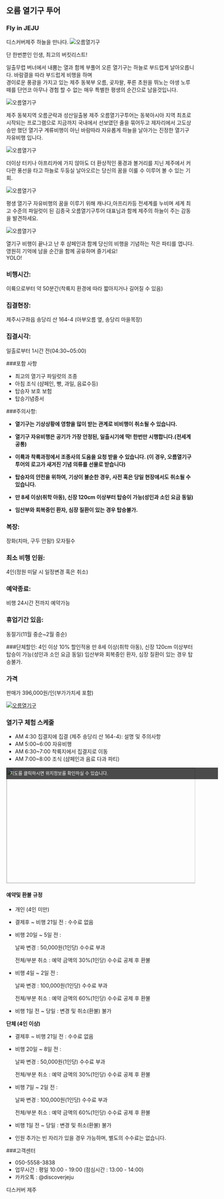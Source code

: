 ## 오름 열기구 투어
### Fly in JEJU

디스커버제주 하늘을 만나다.
![오름열기구](https://s5.postimg.org/ksfd5hmwn/image.jpg#center)




단 한번뿐인 인생, 최고의 버킷리스트! 

일출무렵  버너에서 내뿜는 열과 함께 부풀어 오른 열기구는 하늘로 부드럽게 날아오릅니다.
바람결을 따라 부드럽게 비행을 하며  
경이로운 풍광을 가지고 있는 제주 동북부 오름, 곶자왈, 푸른 초원을 뛰노는 야생 노루떼를 
단언코 아무나 경험 할 수 없는 매우 특별한 평생의 순간으로 남을것입니다. 

![오름열기구](https://s5.postimg.org/v999d1q2f/IMG_2251.jpg#center)

제주 동북지역 오름군락과 성산일출봉
제주 오름열기구투어는 동북아시아 지역 최초로 시작되는 프로그램으로 
지금까지 국내에서 선보였던 줄을 묶어두고 제자리에서 고도상승만 했던 열기구 계류비행이 아닌 
바람따라 자유롭게 하늘을 날아가는 진정한 열기구 자유비행 입니다. 

![오름열기구](https://s5.postimg.org/fvfkplp2v/image.jpg#center)

더이상 터키나 아프리카에 가지 않아도 더 환상적인 풍경과 볼거리를 지닌 제주에서
커다란 풍선을 타고 하늘로 두둥실 날아오르는 당신의 꿈을 이룰 수 이루어 볼 수 있는 기회. 

![오름열기구](https://s5.postimg.org/bsojqiuyf/P20170503_055523371_27_B46702-7_B10-4_C74-_BD9_C-_A218.jpg#center)

평생 열기구 자유비행의 꿈을 이루기 위해 캐나다,아프리카등 전세계를 누비며 세계 최고 수준의 파일럿이 된
김종국 오름열기구투어 대표님과 함께 제주의 하늘이 주는 감동을 발견하세요. 

![오름열기구](https://s5.postimg.org/krj7hap87/image.jpg#center)

열기구 비행이 끝나고 난 후 샴페인과 함께 당신의 비행을 기념하는 작은 파티를 엽니다. 
영원히 기억에 남을 순간을 함께 공유하며 즐기세요!  
YOLO! 
   

### 비행시간: 
이륙으로부터 약 50분간(착륙지 환경에 따라 짧아지거나 길어질 수 있음)

### 집결현장: 
제주시구좌읍 송당리 산 164-4 (아부오름 옆, 송당리 마을목장)

### 집결시각: 
일출로부터 1시간 전(04:30~05:00)

###포함 사항
- 최고의 열기구 파일럿의 조종
- 아침 조식 (샴페인, 빵, 과일, 음료수등)
- 탑승자 보호 보험
- 탑승기념증서

###주의사항:

- **열기구는 기상상황에 영향을 많이 받는 관계로 비비행이 취소될 수 있습니다.**

- **열기구 자유비행은 공기가 가장 안정된, 일출시기에 딱! 한번만 시행합니다.(전세계 공통)**

- **이륙과 착륙과정에서 조종사의 도움을 요청 받을 수 있습니다.
 (이 경우, 오름열기구투어의 로고가 새겨진 기념 의류를 선물로 받습니다)**
 
- **탑승자의 안전을 위하여, 기상이 불순한 경우, 사전 혹은 당일 현장에서도 취소될 수 있습니다.**

- **만 8세 이상(취학 아동), 신장 120cm 이상부터 탑승이 가능(성인과 소인 요금 동일)**

- **임산부와 회복중인 환자, 심장 질환이 있는 경우 탑승불가.**

### 복장: 
장화(치마, 구두 안됨!) 모자필수

### 최소 비행 인원: 
4인(정원 미달 시 일정변경 혹은 취소)

### 예약종료: 
비행 24시간 전까지 예약가능

### 휴업기간 있음: 
동절기(11월 중순~2월 중순)
 
###단체할인: 
4인 이상 10% 할인적용
만 8세 이상(취학 아동), 신장 120cm 이상부터 탑승이 가능(성인과 소인 요금 동일)
임산부와 회복중인 환자, 심장 질환이 있는 경우 탑승불가.
 
 
### 가격
판매가 396,000원/인(부가가치세 포함)

[![오름열기구](http://img.youtube.com/vi/tD2mKXObpvw/0.jpg)](https://www.youtube.com/watch?v=tD2mKXObpvw)



### 열기구 체험 스케줄

* AM 4:30 집결지에 집결 (제주 송당리 산 164-4): 설명 및 주의사항 
* AM 5:00~6:00 자유비행 
* AM 6:30~7:00 착륙지에서 집결지로 이동 
* AM 7:00~8:00 조식 (샴페인과 음료 다과 파티) 






<a href="http://map.daum.net/?urlX=447678&urlY=-13930&urlLevel=7&map_type=TYPE_MAP&map_hybrid=false&SHOWMARK=true" target="_blank"><span style="background:#000;position:absolute;width:557px;opacity:.7;filter:alpha(opacity=70);color:#fff;overflow:hidden;font:12px/1.5 Dotum, '돋움', sans-serif;text-decoration:none;padding:7px 0px 0px 10px; height: 24px;">지도를 클릭하시면 위치정보를 확인하실 수 있습니다.</span><img width="565" height="308" src="http://map2.daum.net/map/mapservice?MX=447678&MY=-13930&SCALE=40&IW=565&IH=308&COORDSTM=WCONGNAMUL" style="border:1px solid #ccc"></a>


#### 예약및 환불 규정

* 개인 (4인 미만)

* 결제후 ~ 비행 21일 전 : 수수료 없음
* 비행 20일 ~ 5일 전 :

   날짜 변경 : 50,000원(1인당) 수수료 부과

   전체/부분 취소 : 예약 금액의 30%(1인당) 수수료 공제 후 환불

* 비행 4일 ~ 2일 전 :

   날짜 변경 : 100,000원(1인당) 수수료 부과
   
   전체/부분 취소 : 예약 금액의 60%(1인당) 수수료 공제 후 환불
   
* 비행 1일 전 ~ 당일 : 변경 및 취소(환불) 불가

**단체 (4인 이상)**

* 결제후 ~ 비행 21일 전 : 수수료 없음
* 비행 20일 ~ 8일 전 :

   날짜 변경 : 50,000원(1인당) 수수료 부과
   
   전체/부분 취소 : 예약 금액의 30%(1인당) 수수료 공제 후 환불
   
* 비행 7일 ~ 2일 전 :

   날짜 변경 : 100,000원(1인당) 수수료 부과
   
   전체/부분 취소 : 예약 금액의 60%(1인당) 수수료 공제 후 환불
   
* 비행 1일 전 ~ 당일 : 변경 및 취소(환불) 불가

* 인원 추가는 빈 자리가 있을 경우 가능하며, 별도의 수수료는 없습니다.





###고객센터
- 050-5558-3838 
- 업무시간 : 평일 10:00 - 19:00 (점심시간 : 13:00 - 14:00)
- 카카오톡 : @discoverjeju 

디스커버 제주
